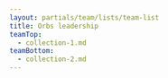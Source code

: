 ```yaml
---
layout: partials/team/lists/team-list
title: Orbs leadership
teamTop:
  - collection-1.md
teamBottom:
  - collection-2.md
---
```

